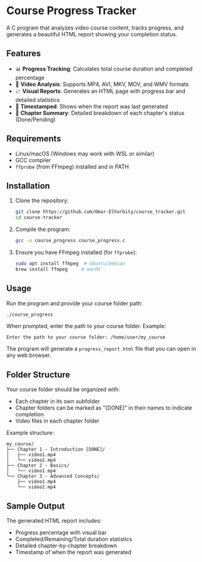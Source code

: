 # Course Progress Tracker

A C program that analyzes video course content, tracks progress, and generates a beautiful HTML report showing your completion status.

## Features

- 📊 **Progress Tracking**: Calculates total course duration and completed percentage
- 🎥 **Video Analysis**: Supports MP4, AVI, MKV, MOV, and WMV formats
- 📈 **Visual Reports**: Generates an HTML page with progress bar and detailed statistics
- 📅 **Timestamped**: Shows when the report was last generated
- 📝 **Chapter Summary**: Detailed breakdown of each chapter's status (Done/Pending)

## Requirements

- Linux/macOS (Windows may work with WSL or similar)
- GCC compiler
- `ffprobe` (from FFmpeg) installed and in PATH

## Installation

1. Clone the repository:
   ```bash
   git clone https://github.com/Omar-Elhorbity/course_tracker.git
   cd course-tracker
   ```

2. Compile the program:
   ```bash
   gcc -o course_progress course_progress.c
   ```

3. Ensure you have FFmpeg installed (for `ffprobe`):
   ```bash
   sudo apt install ffmpeg  # Ubuntu/Debian
   brew install ffmpeg     # macOS
   ```

## Usage

Run the program and provide your course folder path:
```bash
./course_progress
```

When prompted, enter the path to your course folder. Example:
```
Enter the path to your course folder: /home/user/my_course
```

The program will generate a `progress_report.html` file that you can open in any web browser.

## Folder Structure

Your course folder should be organized with:
- Each chapter in its own subfolder
- Chapter folders can be marked as "[DONE]" in their names to indicate completion
- Video files in each chapter folder

Example structure:
```
my_course/
├── Chapter 1 - Introduction [DONE]/
│   ├── video1.mp4
│   └── video2.mp4
├── Chapter 2 - Basics/
│   └── video1.mp4
└── Chapter 3 - Advanced Concepts/
    ├── video1.mp4
    └── video2.mp4
```

## Sample Output

The generated HTML report includes:
- Progress percentage with visual bar
- Completed/Remaining/Total duration statistics
- Detailed chapter-by-chapter breakdown
- Timestamp of when the report was generated
